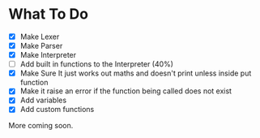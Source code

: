 # What To Do

 - [x] Make Lexer
 - [x] Make Parser
 - [x] Make Interpreter
 - [ ] Add built in functions to the Interpreter (40%)
 - [x] Make Sure It just works out maths and doesn't print unless inside put function
 - [x] Make it raise an error if the function being called does not exist
 - [x] Add variables
 - [x] Add custom functions

More coming soon.
